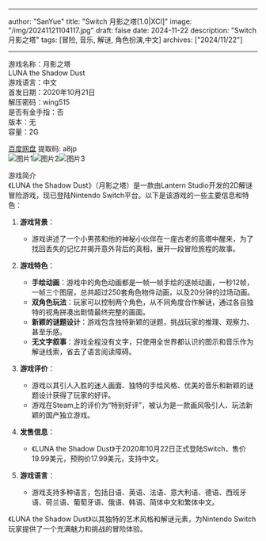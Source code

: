
---
author: "SanYue"
title: "Switch 月影之塔[1.0|XCI]"
image: "/img/20241121104117.jpg"
draft: false
date: 2024-11-22
description: "Switch 月影之塔"
tags: [冒险, 音乐, 解谜, 角色扮演,中文]
archives: ["2024/11/22"]

---

游戏名称：月影之塔   
LUNA the Shadow Dust    
游戏语言：中文  
首发日期：2020年10月21日  
解压密码：wing515  
是否有金手指：否  
版本：无   
容量：2G

[百度网盘](https://pan.baidu.com/s/1JI4xHcLV_9ioJd6RIojEuQ) 提取码: a8jp  
![图片1](/img/20241121180934.png)![图片2](/img/20241121180915.png)![图片3](/img/20241121180925.png)  

游戏简介  
《LUNA the Shadow Dust》（月影之塔）是一款由Lantern Studio开发的2D解谜冒险游戏，现已登陆Nintendo Switch平台。以下是该游戏的一些主要信息和特色：

1. **游戏背景**：
   - 游戏讲述了一个小男孩和他的神秘小伙伴在一座古老的高塔中醒来，为了找回丢失的记忆并揭开意外背后的真相，展开一段冒险旅程的故事。

2. **游戏特色**：
   - **手绘动画**：游戏中的角色动画都是一帧一帧手绘的逐帧动画，一秒12帧，一帧三个图层，总共超过250套角色物件动画，以及20分钟的过场动画。
   - **双角色玩法**：玩家可以控制两个角色，从不同角度合作解谜，通过各自独特的视角拼凑出剧情最终完整的画面。
   - **新颖的谜题设计**：游戏包含独特新颖的谜题，挑战玩家的推理、观察力、甚至乐感。
   - **无文字叙事**：游戏全程没有文字，只使用全世界都认识的图示和音乐作为解谜线索，省去了语言阅读障碍。

3. **游戏评价**：
   - 游戏以其引人入胜的迷人画面、独特的手绘风格、优美的音乐和新颖的谜题设计获得了玩家的好评。
   - 游戏在Steam上的评价为“特别好评”，被认为是一款画风吸引人、玩法新颖的国产独立游戏。

4. **发售信息**：
   - 《LUNA the Shadow Dust》于2020年10月22日正式登陆Switch，售价19.99美元，预购价17.99美元，支持中文。

5. **游戏语言**：
   - 游戏支持多种语言，包括日语、英语、法语、意大利语、德语、西班牙语、荷兰语、葡萄牙语、俄语、韩语、简体中文和繁体中文。

《LUNA the Shadow Dust》以其独特的艺术风格和解谜元素，为Nintendo Switch玩家提供了一个充满魅力和挑战的冒险体验。

